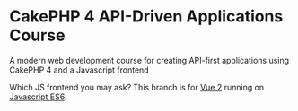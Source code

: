 # CakePHP 4 API-Driven Applications Course

A modern web development course for creating API-first applications using CakePHP 4 and a Javascript frontend

Which JS frontend you may ask? This branch is for [Vue 2][0] running on [Javascript ES6][1].

[0]: https://v2.vuejs.org/
[1]: https://www.w3schools.com/js/js_es6.asp